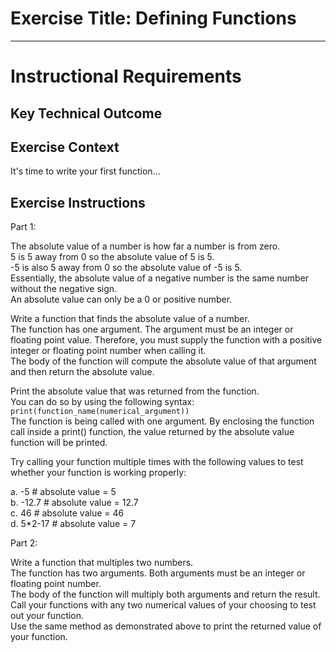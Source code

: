 # Exercise Title: Defining Functions
---
# Instructional Requirements
## Key Technical Outcome

## Exercise Context
It's time to write your first function...

## Exercise Instructions

Part 1:

The absolute value of a number is how far a number is from zero. <br>
5 is 5 away from 0 so the absolute value of 5 is 5. <br>
-5 is also 5 away from 0 so the absolute value of -5 is 5.<br>
Essentially, the absolute value of a negative number is the same number without the negative sign. <br>
An absolute value can only be a 0 or positive number.

Write a function that finds the absolute value of a number. <br>
The function has one argument. The argument must be an integer or floating point value. Therefore, you must supply the function with a positive integer or floating point number when calling it. <br> 
The body of the function will compute the absolute value of that argument and then return the absolute value.

Print the absolute value that was returned from the function.<br>
You can do so by using the following syntax:  <br>
<code>print(function_name(numerical_argument)) </code> <br>
The function is being called with one argument. By enclosing the function call inside a print() function, the value returned by the absolute value function will be printed.

Try calling your function multiple times with the following values to test whether your function is working properly:
 
a. -5 # absolute value = 5 <br> 
b. -12.7 # absolute value = 12.7 <br>
c. 46 # absolute value = 46 <br>
d. 5*2-17 # absolute value = 7 <br>


Part 2:

 Write a function that multiples two numbers. <br>
 The function has two arguments. Both arguments must be an integer or floating point number. <br>
 The body of the function will multiply both arguments and return the result. <br>
 Call your functions with any two numerical values of your choosing to test out your function. <br>
 Use the same method as demonstrated above to print the returned value of your function.
